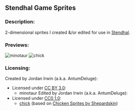## Stendhal Game Sprites


### **Description:**

2-dimensional sprites I created &/or edited for use in [Stendhal](https://stendhalgame.org/).


### **Previews:**

![minotaur](https://raw.githubusercontent.com/AntumDeluge/stendhal-sprites/master/creature/minotaur/preview.gif)
![chick](https://raw.githubusercontent.com/AntumDeluge/stendhal-sprites/master/animal/chick/preview.gif)



### **Licensing:**

Created by Jordan Irwin (a.k.a. AntumDeluge):
  - Licensed under [CC BY 3.0](LICENSE.txt):
    - minotaur
Edited by Jordan Irwin (a.k.a. AntumDeluge):
  - Licensed under [CC0 1.0](docs/licenses/CC0-1.0.txt):
    - [chick](animal/chick) (based on [Chicken Sprites by Shepardskin](https://opengameart.org/content/chicken-sprites))

